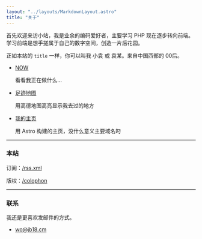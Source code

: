 ```yaml
---
layout: "../layouts/MarkdownLayout.astro"
title: "关于"
---
```


首先欢迎来访小站，我是业余的编码爱好者，主要学习 PHP 现在逐步转向前端。学习前端是想手搓属于自己的数字空间，创造一片后花园。

正如本站的 `title` 一样，你可以叫我 小袁 或 袁某。来自中国西部的 00后。

- [NOW](/now)

    看看我正在做什么...

- [足迹地图](/footprint)

    用高德地图高亮显示我去过的地方

- [我的主页](https://wo.jb18.cm)

    用 Astro 构建的主页，没什么意义主要域名叼

---

### 本站

订阅：[/rss.xml](/rss.xml)

版权：[/colophon](/colophon)

---

### 联系

我还是更喜欢发邮件的方式。

- [wo@jb18.cm](mailto:wo@jb18.cm)
